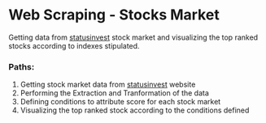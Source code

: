 # Web Scraping - Stocks Market

Getting data from [statusinvest](https://statusinvest.com.br) stock market and visualizing the top ranked stocks according to indexes stipulated.

### Paths:
1) Getting stock market data from [statusinvest](https://statusinvest.com.br) website
2) Performing the Extraction and Tranformation of the data
3) Defining conditions to attribute score for each stock market
4) Visualizing the top ranked stock according to the conditions defined
